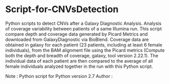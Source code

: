 # Script-for-CNVsDetection
Python scripts to detect CNVs after a Galaxy Diagnostic Analysis.
Analysis of coverage variability between patients of a same Illumina run. 
This script compare depth and coverage data generated by Picard Metrics and downloaded from GalaxyDiagnostic via BioBlend. 
Coverage data are obtained in galaxy for each patient (23 patients, including at least 6 female individuals), from the BAM alignment file using the Picard metrics (Compute both the depth and breadth of coverage, galaxy, tool version 2.22.1). The individual data of each patient are then compared to the average of all female individuals analyzed together in the run with this Python script.

Note : Python script for Python version 2.7
Author : 
